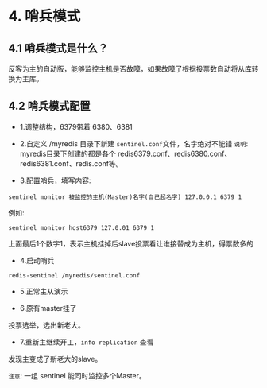 # 4. 哨兵模式

## 4.1 哨兵模式是什么？

反客为主的自动版，能够监控主机是否故障，如果故障了根据投票数自动将从库转换为主库。


## 4.2 哨兵模式配置
* 1.调整结构，6379带着 6380、6381
* 2.自定义 /myredis 目录下新建 `sentinel.conf`文件，名字绝对不能错
`说明`: myredis目录下创建的都是各个 redis6379.conf、redis6380.conf、redis6381.conf、redis.conf等。

* 3.配置哨兵，填写内容:
```shell
sentinel monitor 被监控的主机(Master)名字(自己起名字) 127.0.0.1 6379 1
```
例如:
```shell
sentinel monitor host6379 127.0.01 6379 1
```
上面最后1个数字1，表示主机挂掉后slave投票看让谁接替成为主机，得票数多的
 

* 4.启动哨兵
```
redis-sentinel /myredis/sentinel.conf
```

* 5.正常主从演示

* 6.原有master挂了

投票选举，选出新老大。

* 7.重新主继续开工，`info replication` 查看

发现主变成了新老大的slave。

`注意`: 一组 sentinel 能同时监控多个Master。
